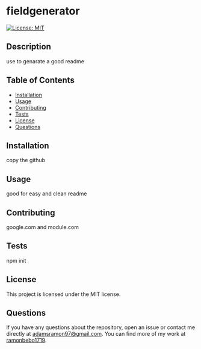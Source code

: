 
# fieldgenerator

[![License: MIT](https://img.shields.io/badge/License-MIT-yellow.svg)](https://opensource.org/licenses/MIT)

## Description
use to genarate a good readme

## Table of Contents
- [Installation](#installation)
- [Usage](#usage)
- [Contributing](#contributing)
- [Tests](#tests)
- [License](#license)
- [Questions](#questions)

## Installation
copy the github 

## Usage
good for easy and clean readme

## Contributing
google.com and module.com

## Tests
npm init

## License
This project is licensed under the MIT license.

## Questions
If you have any questions about the repository, open an issue or contact me directly at adamsramon97@gmail.com. You can find more of my work at [ramonbebo1719](https://github.com/ramonbebo1719).
